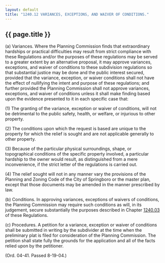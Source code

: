 ---
layout: default 
title: "1240.12 VARIANCES, EXCEPTIONS, AND WAIVER OF CONDITIONS."---

{{ page.title }}
----------------

​(a) Variances. Where the Planning Commission finds that extraordinary
hardships or practical difficulties may result from strict compliance
with these Regulations and/or the purposes of these regulations may be
served to a greater extent by an alternative proposal, it may approve
variances, exceptions, and waiver of conditions to these subdivision
regulations so that substantial justice may be done and the public
interest secured, provided that the variance, exception, or waiver
conditions shall not have the effect of nullifying the intent and
purpose of these regulations; and further provided the Planning
Commission shall not approve variances, exceptions, and waiver of
conditions unless it shall make finding based upon the evidence
presented to it in each specific case that:

​(1) The granting of the variance, exception or waiver of conditions,
will not be detrimental to the public safety, health, or welfare, or
injurious to other property.

​(2) The conditions upon which the request is based are unique to the
property for which the relief is sought and are not applicable generally
to other property.

​(3) Because of the particular physical surroundings, shape, or
topographical conditions of the specific property involved, a particular
hardship to the owner would result, as distinguished from a mere
inconvenience, if the strict letter of the regulations is carried out.

​(4) The relief sought will not in any manner vary the provisions of the
Planning and Zoning Code of the City of Springboro or the master plan,
except that those documents may be amended in the manner prescribed by
law.

​(b) Conditions. In approving variances, exceptions of waivers of
conditions, the Planning Commission may require such conditions as will,
in its judgement, secure substantially the purposes described in Chapter
[1240.03](48f65f7e.html) of these Regulations.

​(c) Procedures. A petition for a variance, exception or waiver of
conditions shall be submitted in writing by the subdivider at the time
when the preliminary plat is filed for consideration of the Planning
Commission. The petition shall state fully the grounds for the
application and all of the facts relied upon by the petitioner.

(Ord. 04-41. Passed 8-19-04.)
